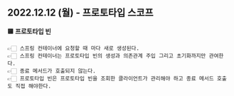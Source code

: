 ## 2022.12.12 (월) - 프로토타입 스코프

**🟨 프로토타입 빈**

    👉🏻 스프링 컨테이너에 요청할 때 마다 새로 생성된다.
    👉🏻 스프링 컨테이너는 프로토타입 빈의 생성과 의존관계 주입 그리고 초기화까지만 관여한다.
    👉🏻 종료 메서드가 호출되지 않는다.
    👉🏻 프로토타입 빈은 프로토타입 빈을 조회한 클라이언트가 관리해야 하고 종료 메서드 호출도 직접 해야한다.














   


         
